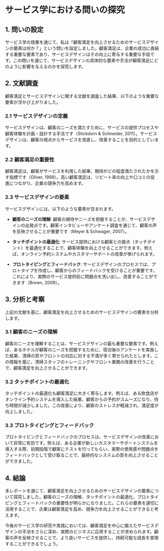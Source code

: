 # サービス学における問いの探究

## 1. 問いの設定

サービス学の授業を通じて、私は「顧客満足を向上させるためのサービスデザインの要素は何か？」という問いを設定しました。顧客満足は、企業の成功に直結する重要な要素であり、サービスデザインはその向上に寄与する重要な手段です。この問いを通じて、サービスデザインの具体的な要素や手法が顧客満足にどのように影響を与えるのかを探究します。

## 2. 文献調査

顧客満足とサービスデザインに関する文献を調査した結果、以下のような重要な要素が浮かび上がりました。

### 2.1 サービスデザインの定義

サービスデザインは、顧客のニーズを満たすために、サービスの提供プロセスや顧客体験を計画・設計する手法です（Stickdorn & Schneider, 2011）。サービスデザインは、顧客の視点からサービスを見直し、改善することを目的としています。

### 2.2 顧客満足の重要性

顧客満足は、顧客がサービスを利用した結果、期待がどの程度満たされたかを示す指標です（Oliver, 1999）。高い顧客満足は、リピート率の向上や口コミの促進につながり、企業の競争力を高めます。

### 2.3 サービスデザインの要素

サービスデザインには、以下のような要素が含まれます。

- **顧客のニーズの理解**: 顧客の期待やニーズを把握することが、サービスデザインの出発点です。顧客インタビューやアンケート調査を通じて、顧客の声を反映させることが重要です（Meyer & Schwager, 2007）。

- **タッチポイントの最適化**: サービス提供における顧客との接点（タッチポイント）を最適化することで、顧客体験を向上させることができます。例えば、オンライン予約システムやカスタマーサポートの改善が挙げられます。

- **プロトタイピングとフィードバック**: サービスデザインのプロセスでは、プロトタイプを作成し、顧客からのフィードバックを受けることが重要です。これにより、実際のサービス提供前に問題点を洗い出し、改善することができます（Brown, 2009）。

## 3. 分析と考察

上記の文献を基に、顧客満足を向上させるためのサービスデザインの要素を分析します。

### 3.1 顧客のニーズの理解

顧客のニーズを理解することは、サービスデザインの最も重要な要素です。例えば、あるホテルが顧客のニーズを把握するために、宿泊後のアンケートを実施した結果、清掃の質やフロントの対応に対する不満が多く寄せられたとします。この情報を基に、清掃スタッフのトレーニングやフロント業務の改善を行うことで、顧客満足を向上させることができます。

### 3.2 タッチポイントの最適化

タッチポイントの最適化も顧客満足に大きく寄与します。例えば、ある飲食店がオンライン予約システムを導入した結果、顧客からの予約がスムーズになり、待ち時間が減少しました。この改善により、顧客のストレスが軽減され、満足度が向上しました。

### 3.3 プロトタイピングとフィードバック

プロトタイピングとフィードバックのプロセスは、サービスデザインの改善において非常に有効です。例えば、ある企業が新しいカスタマーサポートシステムを導入する際、初期段階で顧客にテストを行ってもらい、実際の使用感や問題点をフィードバックとして受け取ることで、最終的なシステムの質を向上させることができました。

## 4. 結論

本レポートを通じて、顧客満足を向上させるためのサービスデザインの要素について探究しました。顧客のニーズの理解、タッチポイントの最適化、プロトタイピングとフィードバックの重要性が明らかになりました。これらの要素を適切に活用することで、企業は顧客満足を高め、競争力を向上させることができると考えます。

今後のサービス学の研究や実践においては、顧客満足を中心に据えたサービスデザインの手法をさらに深め、実際のビジネスに応用することが求められます。顧客の声を反映させることで、より良いサービスを提供し、持続可能な成長を実現することができるでしょう。